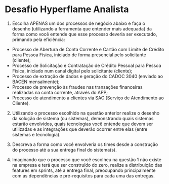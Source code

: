 # Desafio Hyperflame Analista

1. Escolha APENAS um dos processos de negócio abaixo e faça o desenho (utilizando a ferramenta que entender mais adequada) da forma como você entende que esse processo deveria ser executado, primando pela
eficiência:

- Processo de Abertura de Conta Corrente e Cartão com Limite de Crédito para Pessoa Física, iniciado de forma presencial pelo solicitante (cliente);
- Processo de Solicitação e Contratação de Crédito Pessoal para Pessoa Física, iniciado num canal digital pelo solicitante (cliente);
- Processo de extração de dados e geração do CADOC 3040 (enviado ao BACEN mensalmente);
- Processo de prevenção às fraudes nas transações financeiras realizadas na conta corrente, através do APP;
- Processo de atendimento a clientes via SAC (Serviço de Atendimento ao Cliente).

2. Utilizando o processo escolhido na questão anterior realize o desenho da solução de sistema (ou sistemas), demonstrando quais sistemas estarão envolvidos, quais tecnologias você entende que devem ser utilizadas e as integrações que deverão ocorrer entre elas (entre sistemas e tecnologia).

3. Descreva a forma como você envolveria os times desde a construção do processo até a sua entrega final do sistema(s).

4. Imaginando que o processo que você escolheu na questão 1 não existe na empresa e terá que ser construído do zero, realize a distribuição das features em sprints, até a entrega final, preocupando principalmente com as dependências e pré-requisitos para cada uma das entregas.
